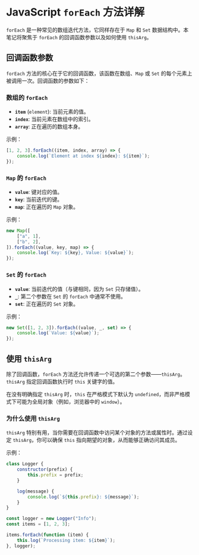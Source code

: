 # JavaScript `forEach` 方法详解

`forEach` 是一种常见的数组迭代方法，它同样存在于 `Map` 和 `Set` 数据结构中。本笔记将聚焦于 `forEach` 的回调函数参数以及如何使用 `thisArg`。

## 回调函数参数

`forEach` 方法的核心在于它的回调函数，该函数在数组、`Map` 或 `Set` 的每个元素上被调用一次。回调函数的参数如下：

### 数组的 `forEach`

-   **`item`** (`element`): 当前元素的值。
-   **`index`**: 当前元素在数组中的索引。
-   **`array`**: 正在遍历的数组本身。

示例：

```javascript
[1, 2, 3].forEach((item, index, array) => {
    console.log(`Element at index ${index}: ${item}`);
});
```

### `Map` 的 `forEach`

-   **`value`**: 键对应的值。
-   **`key`**: 当前迭代的键。
-   **`map`**: 正在遍历的 `Map` 对象。

示例：

```javascript
new Map([
    ["a", 1],
    ["b", 2],
]).forEach((value, key, map) => {
    console.log(`Key: ${key}, Value: ${value}`);
});
```

### `Set` 的 `forEach`

-   **`value`**: 当前迭代的值（与键相同，因为 `Set` 只存储值）。
-   **`_`**: 第二个参数在 `Set` 的 `forEach` 中通常不使用。
-   **`set`**: 正在遍历的 `Set` 对象。

示例：

```javascript
new Set([1, 2, 3]).forEach((value, _, set) => {
    console.log(`Value: ${value}`);
});
```

## 使用 `thisArg`

除了回调函数，`forEach` 方法还允许传递一个可选的第二个参数——`thisArg`。`thisArg` 指定回调函数执行时 `this` 关键字的值。

在没有明确指定 `thisArg` 时，`this` 在严格模式下默认为 `undefined`，而非严格模式下可能为全局对象（例如，浏览器中的 `window`）。

### 为什么使用 `thisArg`

`thisArg` 特别有用，当你需要在回调函数中访问某个对象的方法或属性时。通过设定 `thisArg`，你可以确保 `this` 指向期望的对象，从而能够正确访问其成员。

示例：

```javascript
class Logger {
    constructor(prefix) {
        this.prefix = prefix;
    }

    log(message) {
        console.log(`${this.prefix}: ${message}`);
    }
}

const logger = new Logger("Info");
const items = [1, 2, 3];

items.forEach(function (item) {
    this.log(`Processing item: ${item}`);
}, logger);
```

